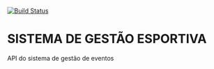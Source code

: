 [![Build Status](https://travis-ci.org/guilhermecaixeta/SISGESPORT.svg?branch=master)](https://travis-ci.org/guilhermecaixeta/SISGESPORT)

# SISTEMA DE GESTÃO ESPORTIVA
API do sistema de gestão de eventos
